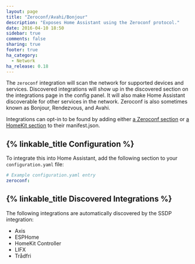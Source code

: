 ```yaml
---
layout: page
title: "Zeroconf/Avahi/Bonjour"
description: "Exposes Home Assistant using the Zeroconf protocol."
date: 2016-04-10 18:50
sidebar: true
comments: false
sharing: true
footer: true
ha_category:
  - Network
ha_release: 0.18
---
```


The `zeroconf` integration will scan the network for supported devices and services. Discovered integrations will show up in the discovered section on the integrations page in the config panel. It will also make Home Assistant discoverable for other services in the network. Zeroconf is also sometimes known as Bonjour, Rendezvous, and Avahi.

Integrations can opt-in to be found by adding either [a Zeroconf section](https://developers.home-assistant.io/docs/en/next/creating_integration_manifest.html#zeroconf) or [a HomeKit section](https://developers.home-assistant.io/docs/en/next/creating_integration_manifest.html#homekit) to their manifest.json.

## {% linkable_title Configuration %}

To integrate this into Home Assistant, add the following section to your `configuration.yaml` file:

```yaml
# Example configuration.yaml entry
zeroconf:
```

## {% linkable_title Discovered Integrations %}

The following integrations are automatically discovered by the SSDP integration:

 - Axis
 - ESPHome
 - HomeKit Controller
 - LIFX
 - Trådfri
